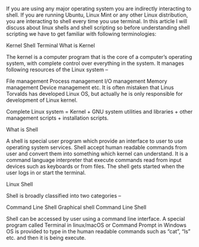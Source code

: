 If you are using any major operating system you are indirectly interacting to shell. If you are running Ubuntu, Linux Mint or any other Linux distribution, you are interacting to shell every time you use terminal. In this article I will discuss about linux shells and shell scripting so before understanding shell scripting we have to get familiar with following terminologies:

Kernel
Shell
Terminal
What is Kernel

The kernel is a computer program that is the core of a computer’s operating system, with complete control over everything in the system. It manages following resources of the Linux system –

File management
Process management
I/O management
Memory management
Device management etc.
It is often mistaken that Linus Torvalds has developed Linux OS, but actually he is only responsible for development of Linux kernel.

Complete Linux system = Kernel + GNU system utilities and libraries + other management scripts + installation scripts.

What is Shell

A shell is special user program which provide an interface to user to use operating system services. Shell accept human readable commands from user and convert them into something which kernel can understand. It is a command language interpreter that execute commands read from input devices such as keyboards or from files. The shell gets started when the user logs in or start the terminal.


Linux Shell

Shell is broadly classified into two categories –

Command Line Shell
Graphical shell
Command Line Shell

Shell can be accessed by user using a command line interface. A special program called Terminal in linux/macOS or Command Prompt in Windows OS is provided to type in the human readable commands such as “cat”, “ls” etc. and then it is being execute.
